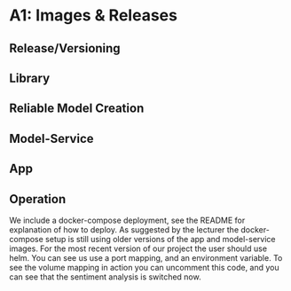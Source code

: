 # A1: Images & Releases

## Release/Versioning


## Library


## Reliable Model Creation



## Model-Service



## App



## Operation
We include a docker-compose deployment, see the README for explanation of how to deploy.
As suggested by the lecturer the docker-compose setup is still using older versions of the app and model-service images. 
For the most recent version of our project the user should use helm. 
You can see us use a port mapping, and an environment variable.
To see the volume mapping in action you can uncomment this code, and you can see that the sentiment analysis is switched now.